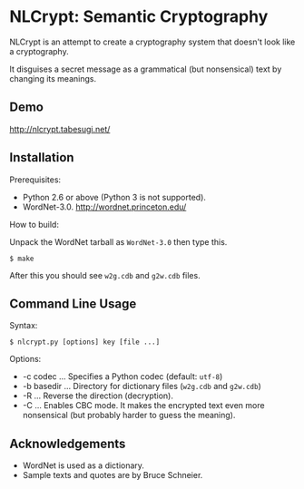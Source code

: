NLCrypt: Semantic Cryptography
==============================

NLCrypt is an attempt to create a cryptography system
that doesn't look like a cryptography.

It disguises a secret message as a grammatical (but nonsensical) text
by changing its meanings.

Demo
----

http://nlcrypt.tabesugi.net/

Installation
------------

Prerequisites:

* Python 2.6 or above (Python 3 is not supported).
* WordNet-3.0. http://wordnet.princeton.edu/

How to build:

Unpack the WordNet tarball as `WordNet-3.0` then type this.

    $ make

After this you should see `w2g.cdb` and `g2w.cdb` files.


Command Line Usage
------------------

Syntax:

    $ nlcrypt.py [options] key [file ...]

Options:

 * -c codec ... Specifies a Python codec (default: `utf-8`)
 * -b basedir ... Directory for dictionary files (`w2g.cdb` and `g2w.cdb`)
 * -R ... Reverse the direction (decryption).
 * -C ... Enables CBC mode. It makes the encrypted text even more nonsensical
   (but probably harder to guess the meaning).


Acknowledgements
----------------

 * WordNet is used as a dictionary.
 * Sample texts and quotes are by Bruce Schneier.
